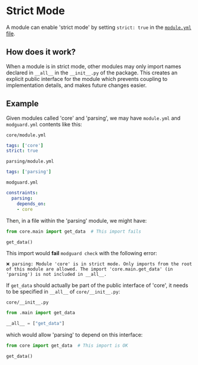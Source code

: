 # Strict Mode

A module can enable 'strict mode' by setting `strict: true` in the [`module.yml` file](configuration.md#moduleyml).

## How does it work?
When a module is in strict mode, other modules may only import names declared in `__all__` in the `__init__.py` of the package.
This creates an explicit public interface for the module which prevents coupling to implementation details, and makes future changes easier.

## Example

Given modules called 'core' and 'parsing', we may have `module.yml` and `modguard.yml` contents like this:

`core/module.yml`
```yaml
tags: ['core']
strict: true
```

`parsing/module.yml`
```yaml
tags: ['parsing']
```

`modguard.yml`
```yaml
constraints:
  parsing:
    depends_on:
    - core
```

Then, in a file within the 'parsing' module, we might have:
```python
from core.main import get_data  # This import fails

get_data()
```

This import would **fail** `modguard check` with the following error:
```shell
❌ parsing: Module 'core' is in strict mode. Only imports from the root of this module are allowed. The import 'core.main.get_data' (in 'parsing') is not included in __all__.
```

If `get_data` should actually be part of the public interface of 'core', it needs to be specified in `__all__` of `core/__init__.py`:

`core/__init__.py`
```python
from .main import get_data

__all__ = ["get_data"]
```

which would allow 'parsing' to depend on this interface:

```python
from core import get_data  # This import is OK

get_data()
```
